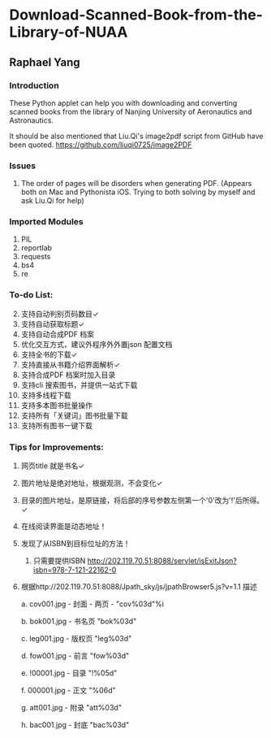 # Download-Scanned-Book-from-the-Library-of-NUAA
## Raphael Yang

### Introduction
These Python applet can help you with downloading and converting scanned books from the library of Nanjing University of Aeronautics and Astronautics.

It should be also mentioned that Liu.Qi's image2pdf script from GitHub have been quoted. https://github.com/liuqi0725/image2PDF

### Issues
1. The order of pages will be disorders when generating PDF. (Appears both on Mac and Pythonista iOS. Trying to both solving by myself and ask Liu.Qi for help)

### Imported Modules
1. PIL
2. reportlab
3. requests
4. bs4
5. re

### To-do List:
2. 支持自动判别页码数目✓
3. 支持自动获取标题✓
4. 支持自动合成PDF 档案
5. 优化交互方式，建议外程序外外置json 配置文档
1. 支持全书的下载✓
5. 支持直接从书籍介绍界面解析✓
6. 支持合成PDF 档案时加入目录
7. 支持cli 搜索图书，并提供一站式下载
8. 支持多线程下载
10. 支持多本图书批量操作
11. 支持所有「关键词」图书批量下载
12. 支持所有图书一键下载



### Tips for Improvements:
1. 网页title 就是书名✓
2. 图片地址是绝对地址，根据观测，不会变化✓
3. 目录的图片地址，是原链接，将后部的序号参数左侧第一个'0'改为'!'后所得。✓
4. 在线阅读界面是动态地址！
5. 发现了从ISBN到目标位址的方法！
	1. 只需要提供ISBN http://202.119.70.51:8088/servlet/isExitJson?isbn=978-7-121-22162-0

6. 根据http://202.119.70.51:8088/Jpath\_sky/js/jpathBrowser5.js?v=1.1 描述
	
	a. cov001.jpg - 封面 - 两页 -  "cov%03d"%i
	
	b. bok001.jpg - 书名页 "bok%03d"
	
	c. leg001.jpg - 版权页 "leg%03d"
	
	d. fow001.jpg - 前言 "fow%03d"
	
	e. !00001.jpg - 目录 "!%05d"
	
	f. 000001.jpg - 正文 "%06d"
	
	g. att001.jpg - 附录 "att%03d"
	
	h. bac001.jpg - 封底 "bac%03d"

